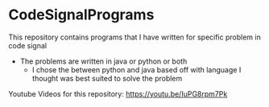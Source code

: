# CodeSignalPrograms
This repository contains programs that I have written for specific problem in code signal
 - The problems are written in java or python or both
    - I chose the between python and java based off with language I thought was best suited to solve the problem

Youtube Videos for this repository:  https://youtu.be/IuPG8rpm7Pk
